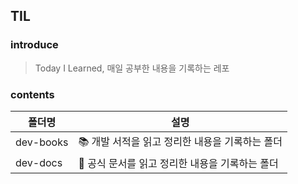 ## TIL

### introduce
> Today I Learned, 매일 공부한 내용을 기록하는 레포

### contents
|폴더명|설명|
|------|---|
|dev-books|📚 개발 서적을 읽고 정리한 내용을 기록하는 폴더|
|dev-docs|🌵 공식 문서를 읽고 정리한 내용을 기록하는 폴더|
